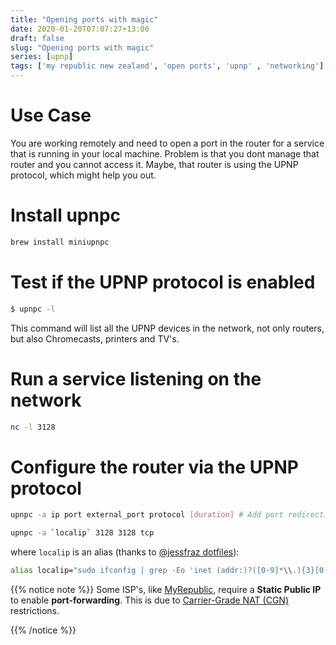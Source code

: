 ```yaml
---
title: "Opening ports with magic"
date: 2020-01-20T07:07:27+13:00
draft: false
slug: "Opening ports with magic"
series: [upnp]
tags: ['my republic new zealand', 'open ports', 'upnp' , 'networking']
---
```

# Use Case

You are working remotely and need to open a port in the router for a service that is running in your local machine. Problem is that you dont manage that router and you cannot access it. Maybe, that router is using the UPNP protocol, which might help you out. 

# Install upnpc

```bash
brew install miniupnpc
```

# Test if the UPNP protocol is enabled 

```bash
$ upnpc -l 
```

This command will list all the UPNP devices in the network, not only routers, but also Chromecasts, printers and TV's. 

# Run a service listening on the network

```bash
nc -l 3128
```

# Configure the router via the UPNP protocol

```bash
upnpc -a ip port external_port protocol [duration] # Add port redirection
```


```bash
upnpc -a `localip` 3128 3128 tcp
```

where `localip` is an alias (thanks to [@jessfraz dotfiles](https://github.com/jessfraz/dotfiles/blob/master/.aliases)):

```bash
alias localip="sudo ifconfig | grep -Eo 'inet (addr:)?([0-9]*\\.){3}[0-9]*' | grep -Eo '([0-9]*\\.){3}[0-9]*' | grep -v '127.0.0.1'"

``` 

{{% notice note %}}
Some ISP's, like [MyRepublic](https://support-nz.myrepublic.net/hc/en-us/articles/218141743-Setting-up-a-port-forwarding-rule), require a **Static Public IP** to enable **port-forwarding**. This is due to [Carrier-Grade NAT (CGN)](https://en.wikipedia.org/wiki/Carrier-grade_NAT) restrictions.

{{% /notice %}}





